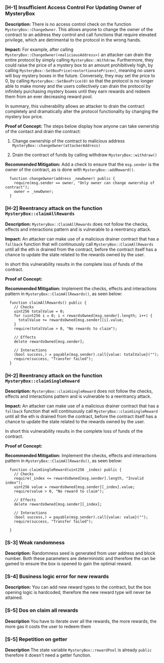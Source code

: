 ### [H-1] Insufficient Access Control For Updating Owner of MysteryBox

**Description:**
There is no access control check on the function `MysteryBox::ChangeOwner`. This allows anyone to change the owner of the contract to an address they control and call functions that require elevated privilege, which are detrimental to the protocol in the wrong hands.

**Impact:**
For example, after calling `MysteryBox::ChangeOwner(<maliciousAddress>)` an attacker can drain the entire protocol by simply calling `MysteryBox::Withdraw`. Furthermore, they could raise the price of a mystery box to an amount prohibitively high, by calling `MysteryBox::SetBoxPrice(<extortionatePrice>)`, meaning no users will buy mystery boxes in the future. Conversely, they may set the price to 0, by calling `MysteryBox::SetBoxPrice(0)` so that the protocol is no longer able to make money and the users collectively can drain the protocol by infinitely purchasing mystery boxes until they earn rewards and redeem them from an ever decreasing reward pool.

In summary, this vulnerability allows an attacker to drain the contract completely and dramatically alter the protocol functionality by changing the mystery box price.

**Proof of Concept:**
The steps below display how anyone can take ownership of the contact and drain the contract:

1. Change ownership of the contract to malicious address
   `MysteryBox::changeOwner(attackerAddress) `

2. Drain the contract of funds by calling withdraw
   `MysteryBox::withdraw()`

**Recommended Mitigation:**
Add a check to ensure that the `msg.sender` is the owner of the contract, as is done with `MysteryBox::addReward()`.

```solidity
  function changeOwner(address _newOwner) public {
    require(msg.sender == owner, "Only owner can change ownership of contract");
    owner = _newOwner;
  }
```

### [H-2] Reentrancy attack on the function `MysteryBox::claimAllRewards`

**Description:**
`MysteryBox::ClaimAllRewards` does not follow the checks, effects and interactions pattern and is vulnerable to a reentrancy attack.

**Impact:**
An attacker can make use of a malicious drainer contract that has a `fallback` function that will continuously call `MysteryBox::ClaimAllRewards` until all the eth is drained from the contract, before the contract itself has a chance to update the state related to the rewards owned by the user.

In short this vulnerability results in the complete loss of funds of the contract.

**Proof of Concept:**

**Recommended Mitigation:**
Implement the checks, effects and interactions pattern in `MysteryBox::ClaimAllRewards()`, as seen below:

```solidity
  function claimAllRewards() public {
    // Checks
    uint256 totalValue = 0;
    for (uint256 i = 0; i < rewardsOwned[msg.sender].length; i++) {
      totalValue += rewardsOwned[msg.sender][i].value;
    }
    require(totalValue > 0, "No rewards to claim");

    // Effects
    delete rewardsOwned[msg.sender];

    // Interactions
    (bool success,) = payable(msg.sender).call{value: totalValue}("");
    require(success, "Transfer failed");
  }
```

### [H-2] Reentrancy attack on the function `MysteryBox::claimSingleReward`

**Description:**
`MysteryBox::claimSingleReward` does not follow the checks, effects and interactions pattern and is vulnerable to a reentrancy attack.

**Impact:**
An attacker can make use of a malicious drainer contract that has a `fallback` function that will continuously call `MysteryBox::claimSingleReward` until all the eth is drained from the contract, before the contract itself has a chance to update the state related to the rewards owned by the user.

In short this vulnerability results in the complete loss of funds of the contract.

**Proof of Concept:**

**Recommended Mitigation:**
Implement the checks, effects and interactions pattern in `MysteryBox::ClaimAllRewards()`, as seen below:

```solidity
  function claimSingleReward(uint256 _index) public {
    // Checks
    require(_index <= rewardsOwned[msg.sender].length, "Invalid index");
    uint256 value = rewardsOwned[msg.sender][_index].value;
    require(value > 0, "No reward to claim");

    // Effects
    delete rewardsOwned[msg.sender][_index];

    // Interactions
    (bool success,) = payable(msg.sender).call{value: value}("");
    require(success, "Transfer failed");

  }
```

### [S-3] Weak randomness

**Description:**
Randomness seed is generated from user address and block number. Both these parameters are deterministic and therefore the can be gamed to ensure the box is opened to gain the optimal reward.

### [S-4] Business logic error for new rewards

**Description:**
You can add new reward types to the contract, but the box opening logic is hardcoded, therefore the new reward type will never be attained.

### [S-5] Dos on claim all rewards

**Description**
You have to iterate over all the rewards, the more rewards, the more gas it costs the user to redeem them

### [S-5] Repetition on getter

**Description**
The state variable `MysteryBox::rewardPool` is already `public` therefore it doesn't need a getter function.
